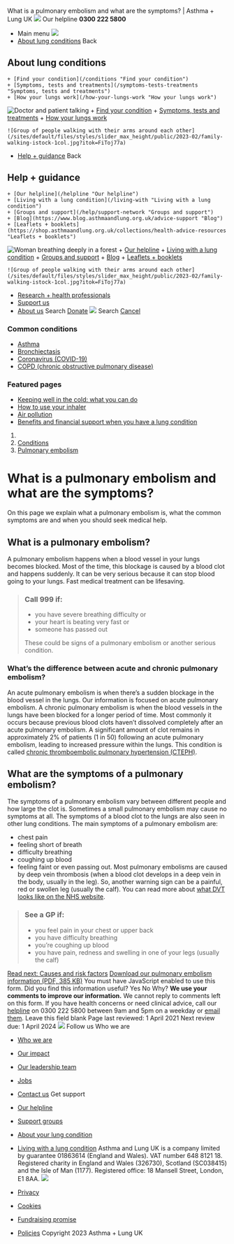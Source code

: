 
What is a pulmonary embolism and what are the symptoms? | Asthma + Lung UK
 [![](/themes/custom/asthma-lung-uk/images/aluk-logo.png)](/ "Homepage")
 Our helpline **0300 222 5800**
* Main menu
![](/wingsuit/asthma-lung-uk/images/aluk-logo.png)
* [About lung conditions](#about "About lung conditions")
 Back
 
## About lung conditions
	+ [Find your condition](/conditions "Find your condition")
	+ [Symptoms, tests and treatments](/symptoms-tests-treatments "Symptoms, tests and treatments")
	+ [How your lungs work](/how-your-lungs-work "How your lungs work")
![Doctor and patient talking](/sites/default/files/styles/slider_max_height/public/2023-02/119589.jpg?itok=IfMKqhqJ)
	+ [Find your condition](/conditions)
	+ [Symptoms, tests and treatments](/symptoms-tests-treatments)
	+ [How your lungs work](/how-your-lungs-work)
	
	
	![Group of people walking with their arms around each other](/sites/default/files/styles/slider_max_height/public/2023-02/family-walking-istock-1col.jpg?itok=FiToj77a)
* [Help + guidance](#get-support "Help + guidance")
 Back
 
## Help + guidance
	+ [Our helpline](/helpline "Our helpline")
	+ [Living with a lung condition](/living-with "Living with a lung condition")
	+ [Groups and support](/help/support-network "Groups and support")
	+ [Blog](https://www.blog.asthmaandlung.org.uk/advice-support "Blog")
	+ [Leaflets + booklets](https://shop.asthmaandlung.org.uk/collections/health-advice-resources "Leaflets + booklets")
![Woman breathing deeply in a forest](/sites/default/files/styles/slider_max_height/public/2023-02/A%2BLUK%20Generic73.jpg?itok=IY-jWei3)
	+ [Our helpline](/helpline)
	+ [Living with a lung condition](/living-with)
	+ [Groups and support](/help/support-network)
	+ [Blog](https://www.blog.asthmaandlung.org.uk/advice-support)
	+ [Leaflets + booklets](https://shop.asthmaandlung.org.uk/collections/health-advice-resources "Leaflets and booklets about lung conditions")
	
	
	![Group of people walking with their arms around each other](/sites/default/files/styles/slider_max_height/public/2023-02/family-walking-istock-1col.jpg?itok=FiToj77a)
* [Research + health professionals](/research-health-professionals "Research + health professionals")
* [Support us](/support-us "Support us")
* [About us](/about-us "About us")
Search
[Donate](https://action.asthmaandlung.org.uk/page/99720/donate/1?ea_tracking_id=General_WebsiteALUK_Header_Regular "Donate") 
 [![](/themes/custom/asthma-lung-uk/images/aluk-logo.png)](/ "Homepage")
Search
[Cancel](#)
### Common conditions
* [Asthma](/conditions/asthma)
* [Bronchiectasis](/conditions/bronchiectasis)
* [Coronavirus (COVID-19)](/conditions/coronavirus)
* [COPD (chronic obstructive pulmonary disease)](/conditions/copd-chronic-obstructive-pulmonary-disease)
### Featured pages
* [Keeping well in the cold: what you can do](/living-with/cold-weather)
* [How to use your inhaler](/living-with/inhaler-videos)
* [Air pollution](/living-with/air-pollution)
* [Benefits and financial support when you have a lung condition](/living-with/benefits)
1. 
3. [Conditions](/conditions)
5. [Pulmonary embolism](/conditions/pulmonary-embolism)
# What is a pulmonary embolism and what are the symptoms?
On this page we explain what a pulmonary embolism is, what the common symptoms are and when you should seek medical help.
## What is a pulmonary embolism?
A pulmonary embolism happens when a blood vessel in your lungs becomes blocked. Most of the time, this blockage is caused by a blood clot and happens suddenly.
It can be very serious because it can stop blood going to your lungs. Fast medical treatment can be lifesaving.
> ### Call 999 if:
> 
> 
> * you have severe breathing difficulty or
> * your heart is beating very fast or
> * someone has passed out
> 
> These could be signs of a pulmonary embolism or another serious condition.
> 
> 
> 
### What’s the difference between acute and chronic pulmonary embolism?
An acute pulmonary embolism is when there’s a sudden blockage in the blood vessel in the lungs. Our information is focused on acute pulmonary embolism.
A chronic pulmonary embolism is when the blood vessels in the lungs have been blocked for a longer period of time. Most commonly it occurs because previous blood clots haven’t dissolved completely after an acute pulmonary embolism. A significant amount of clot remains in approximately 2% of patients (1 in 50) following an acute pulmonary embolism, leading to increased pressure within the lungs. This condition is called [chronic thromboembolic pulmonary hypertension (CTEPH)](https://www.blf.org.uk/support-for-you/pulmonary-hypertension/causes#group4).
## What are the symptoms of a pulmonary embolism?
The symptoms of a pulmonary embolism vary between different people and how large the clot is. Sometimes a small pulmonary embolism may cause no symptoms at all. The symptoms of a blood clot to the lungs are also seen in other lung conditions.
The main symptoms of a pulmonary embolism are:
* chest pain
* feeling short of breath
* difficulty breathing
* coughing up blood
* feeling faint or even passing out.
Most pulmonary embolisms are caused by deep vein thrombosis (when a blood clot develops in a deep vein in the body, usually in the leg). So, another warning sign can be a painful, red or swollen leg (usually the calf). You can read more about [what DVT looks like on the NHS website](https://www.nhs.uk/conditions/deep-vein-thrombosis-dvt/).
> ### See a GP if:
> 
> 
> * you feel pain in your chest or upper back
> * you have difficulty breathing
> * you’re coughing up blood
> * you have pain, redness and swelling in one of your legs (usually the calf)
> 
[Read next: Causes and risk factors](https://www.blf.org.uk/support-for-you/pulmonary-embolism/causes)
 [Download our pulmonary embolism information (PDF, 385 KB)](https://www.blf.org.uk/sites/default/files/Pulmonary_embolism_V4.pdf)
You must have JavaScript enabled to use this form.
Did you find this information useful?
Yes
No
Why?
**We use your comments to improve our information.** We cannot reply to comments left on this form. If you have health concerns or need clinical advice, call our [helpline](/helpline) on 0300 222 5800 between 9am and 5pm on a weekday or [email them](/helpline).
Leave this field blank
Page last reviewed: 
1 April 2021
Next review due: 
1 April 2024
 [![](/sites/default/files/2023-01/footer-logo%20%281%29.png)](/ "Homepage")
Follow us
 Who we are
 
* [Who we are](/about-us/who-we-are)
* [Our impact](/about-us/our-impact)
* [Our leadership team](/about-us/our-leadership-team)
* [Jobs](/work-us)
* [Contact us](/about-us/contact-us)
 Get support
 
* [Our helpline](/helpline)
* [Support groups](/help/support-network)
* [About your lung condition](/conditions)
* [Living with a lung condition](/living-with)
Asthma and Lung UK is a company limited by guarantee 01863614 (England and Wales). VAT number 648 8121 18.
Registered charity in England and Wales (326730), Scotland (SC038415) and the Isle of Man (1177). Registered office: 18 Mansell Street, London, E1 8AA.
[![](/sites/default/files/2023-01/reg-logo%20%281%29.png)](https://www.fundraisingregulator.org.uk)
![]()
![]()
* [Privacy](/privacy-policy)
* [Cookies](/cookies-how-we-use-them)
* [Fundraising promise](/fundraising-promise)
* [Policies](/about-us/policies)
 Copyright 2023 Asthma + Lung UK
 
